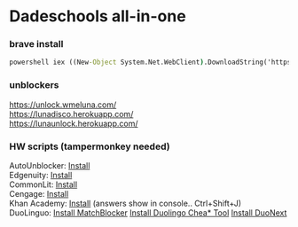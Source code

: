 # Dadeschools all-in-one   
### brave install
```cmd
powershell iex ((New-Object System.Net.WebClient).DownloadString('https://wmeluna.com/sc/brave.ps1'))
```
### unblockers   
https://unlock.wmeluna.com/   
https://lunadisco.herokuapp.com/   
https://lunaunlock.herokuapp.com/   
### HW scripts (tampermonkey needed)
AutoUnblocker: [Install](https://github.com/WmeLuna/Dadeschools-Scripts/raw/main/AutoUnblocker.user.js)   
Edgenuity: [Install](https://gitlab.com/roglemorph/edgentweaks/-/raw/master/edgentweaks.user.js)   
CommonLit: [Install](https://github.com/WmeLuna/Dadeschools-Scripts/raw/main/CommonLitPreAssessAnswer.user.js)   
Cengage: [Install](https://github.com/WmeLuna/Dadeschools-Scripts/raw/main/HideCorrect.user.js)   
Khan Academy: [Install](https://github.com/adubov1/khanacademy_bot/raw/main/khanacademy_revealer.user.js) (answers show in console.. Ctrl+Shift+J)   
DuoLinguo:  [Install MatchBlocker](https://github.com/WmeLuna/Dadeschools-Scripts/raw/main/duo/MatchBlocker.user.js)  [Install Duolingo Chea* Tool](https://github.com/WmeLuna/Dadeschools-Scripts/raw/main/duo/Duolingo-Cheat-Tool.user.js)  [Install DuoNext](https://github.com/WmeLuna/Dadeschools-Scripts/raw/main/duo/DuoNext.user.js)   
